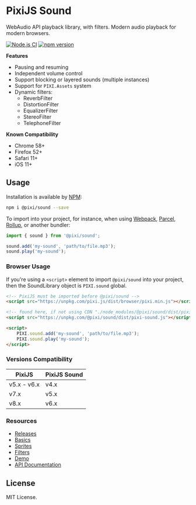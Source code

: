 # PixiJS Sound

WebAudio API playback library, with filters. Modern audio playback for modern browsers. 

[![Node.js CI](https://github.com/pixijs/sound/workflows/Node.js%20CI/badge.svg)](https://github.com/pixijs/sound/actions?query=workflow%3A%22Node.js+CI%22) [![npm version](https://badge.fury.io/js/%40pixi%2Fsound.svg)](https://badge.fury.io/js/%40pixi%2Fsound)

**Features**

* Pausing and resuming
* Independent volume control
* Support blocking or layered sounds (multiple instances)
* Support for `PIXI.Assets` system
* Dynamic filters:
    * ReverbFilter
    * DistortionFilter
    * EqualizerFilter
    * StereoFilter
    * TelephoneFilter

**Known Compatibility**

* Chrome 58+
* Firefox 52+
* Safari 11+
* iOS 11+

## Usage

Installation is available by [NPM](https://npmjs.org):

```bash
npm i @pixi/sound --save
```

To import into your project, for instance, when using [Webpack](https://webpack.js.org/), [Parcel](https://parceljs.org/), [Rollup](https://rollupjs.org/), or another bundler:

```typescript
import { sound } from '@pixi/sound';

sound.add('my-sound', 'path/to/file.mp3');
sound.play('my-sound');
```

### Browser Usage

If you're using a `<script>` element to import `@pixi/sound` into your project, then the SoundLibrary object is `PIXI.sound` global.

```html
<!-- PixiJS must be imported before @pixi/sound -->
<script src="https://unpkg.com/pixi.js/dist/browser/pixi.min.js"></script>

<!-- found here, if not using CDN "./node_modules/@pixi/sound/dist/pixi-sound.js" -->
<script src="https://unpkg.com/@pixi/sound/dist/pixi-sound.js"></script>

<script>
    PIXI.sound.add('my-sound', 'path/to/file.mp3');
    PIXI.sound.play('my-sound');
</script>
```

### Versions Compatibility

| PixiJS | PixiJS Sound |
|---|---|
| v5.x - v6.x | v4.x |
| v7.x | v5.x |
| v8.x | v6.x |

### Resources

* [Releases](https://github.com/pixijs/sound/releases)
* [Basics](https://pixijs.io/sound/examples/index.html)
* [Sprites](https://pixijs.io/sound/examples/sprites.html)
* [Filters](https://pixijs.io/sound/examples/filters.html)
* [Demo](https://pixijs.io/sound/examples/demo.html)
* [API Documentation](https://pixijs.io/sound/docs/index.html)

## License

MIT License.
